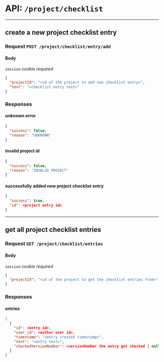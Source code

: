 # API: `/project/checklist`

---
## create a new project checklist entry

### Request `POST /project/checklist/entry/add`

#### Body

`session` _cookie required_

```json
{
  "projectId": "<id of the project to add new checklist entry>",
  "text": "<checklist entry text>"
}
```

### Responses

#### unknown error

```json
{
  "success": false,
  "reason": "UNKNOWN"
}
```

#### invalid project id

```json
{
  "success": false,
  "reason": "INVALID_PROJECT"
}
```

#### successfully added new project checklist entry

```json
{
  "success": true,
  "id": <project entry id>
}
```

---
## get all project checklist entries

### Request `GET /project/checklist/entries`

#### Body

`session` _cookie required_

```json
{
  "projectId": "<id of the project to get the checklist entries from>"
}
```

### Responses

#### entries

```json
[
  {
    "id": <entry id>,
    "user_id": <author user id>,
    "timestamp": "<entry created timestamp>",
    "text": "<entry text>",
    "checkedVersionNumber": <versionNumber the entry got checked | null if not checked>
  }
]
```